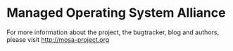 Managed Operating System Alliance
=================================

For more information about the project, the bugtracker, blog and authors, please visit http://mosa-project.org